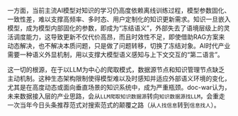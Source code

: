 一方面，当前主流AI模型对知识的学习仍高度依赖离线训练过程，模型参数固化、一致性差，难以支撑高频率、多时态、用户定制化的知识更新需求。知识一旦嵌入模型，成为模型内部固化的参数，即成为“冻结语义”，外部失去了语境层级上的灵活调度能力，这导致更新不仅代价高昂，而且时效性不足，即使借助RAG方案来动态解决，也不解决本质问题，只是做了问题转移，切换了冻结对象。AI时代产业需要一种语义外显机制，用以支撑大模型语义感知与上下文交互的“第二语言”。

这一切的根源，在于以LLM为中心的爬取模式，数据源节点和知识管理节点缺乏主动机制。这种生态架构限制使得模型难以及时感知并适应外部语义环境的变化，尤其是在高度动态或面向垂直场景的知识系统中，成为严重瓶颈。doc-war认为，未来数据接入层的产业思路，会从`LLM爬取知识数据源`转向`知识数据源找LLM`，会重走一次当年今日头条推荐范式对搜索范式的颠覆之路（从`人找信息`转到`信息找人`）。

